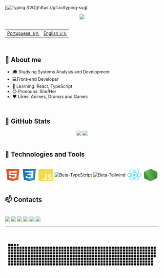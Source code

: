 [![Typing SVG](https://readme-typing-svg.herokuapp.com/?color=c77dff&size=21&center=true&vCenter=true&width=1000&lines=Hii+My+Name+is+Roberta+Fontes;Welcome+To+My+Github!)](https://git.io/typing-svg)

<div align=center>
<img height="170em" src="https://camo.githubusercontent.com/700c1e9358406971d2c5c39db87ec8e4a6d7142585744b2fa6dd280c1d6412a6/68747470733a2f2f692e70696e696d672e636f6d2f6f726967696e616c732f34352f30392f39352f34353039393563343039653434636664353564323933373537616237623463612e676966">
</div>

<br>

<div>    
<table>
    <td><a align="left" alt="en" align="right" title="traduzir readme para português" href="https://github.com/betafontes/betafontes/blob/main/README.md" target="_blank">Portuguese 🇧🇷</a></td>
    <td><a align="left" alt="pt-br" align="right" title="translate readme to english" href="https://github.com/betafontes/betafontes/blob/main/README-en.md" target="_blank">English 🇺🇸</a></td>
</table>
</div>

<br>

## 💜 About me

- 🎓 Studying Systems Analysis and Development
- 💻Front-end Developer
- 🚀 Learning: React, TypeScript
- 😊 Pronouns: She/Her
- ❤️ Likes: Animes, Dramas and Games

 <br>
  
  ## 💫 GitHub Stats
  
  <div align="center">  
     <img height="170em" src="https://github-readme-streak-stats.herokuapp.com/?user=betafontes&theme=dracula_border=true&theme=dracula" /> 
     <img height="170em" src="https://github-readme-stats.vercel.app/api/top-langs/?username=betafontes&theme=dracula&show_icons=true&hide_border=false&layout=compact"/>
  </div>

  <br>

  ## 🚀 Technologies and Tools

 <div style="display: inline_block"><br>
    <img align="center" alt="Beta-HTML" height="40" width="50" src="https://raw.githubusercontent.com/devicons/devicon/master/icons/html5/html5-original.svg">
    <img align="center" alt="Beta-CSS" height="40" width="50" src="https://raw.githubusercontent.com/devicons/devicon/master/icons/css3/css3-original.svg">
    <img align="center" alt="Beta-Js" height="40" width="50" src="https://raw.githubusercontent.com/devicons/devicon/master/icons/javascript/javascript-plain.svg">
    <img align="center" alt="Beta-TypeScript" height="40" width="50" src="https://cdn.jsdelivr.net/gh/devicons/devicon/icons/typescript/typescript-plain.svg">
    <img align="center" alt="Beta-Tailwind" height="40" width="50" src="https://cdn.jsdelivr.net/gh/devicons/devicon@latest/icons/tailwindcss/tailwindcss-original.svg" />      
    <img align="center" alt="Beta-React" height="40" width="50" src="https://raw.githubusercontent.com/devicons/devicon/c5378d6c2510ffa0b3e4475af95618a8048d6cf1/icons/react/react-original.svg">
    <img align="center" alt="Beta-NodeJs" height="40" width="50" src="https://raw.githubusercontent.com/devicons/devicon/d00d0969292a6569d45b06d3f350f463a0107b0d/icons/nodejs/nodejs-original.svg">
 </div>
 
 <br>

 ## 📫 Contacts

 <br>
 
 <div> 
   <a href="https://codepen.io/betafontes" target="_blank"><img src="https://img.shields.io/badge/-codepen-%FF7F3F?style=for-the-badge&logo=codepen&logoColor=white" target="_blank"></a>
   <a href="https://www.instagram.com/kiemora20/" target="_blank"><img src="https://img.shields.io/badge/-Instagram-%23E4405F?style=for-the-badge&logo=instagram&logoColor=white" target="_blank"></a>
   <a href="https://discord.gg/kiemora#1098" target="_blank"><img src="https://img.shields.io/badge/Discord-7289DA?style=for-the-badge&logo=discord&logoColor=white" target="_blank"></a> 
   <a href ="mailto:robertafontesds@gmail.com"><img src="https://img.shields.io/badge/-Gmail-%23333?style=for-the-badge&logo=gmail&logoColor=white" target="_blank"></a>
   <a href="https://www.linkedin.com/in/roberta-fontes-3a6256207"  target="_blank"><img src="https://img.shields.io/badge/-LinkedIn-%230077B5?style=for-the-badge&logo=linkedin&logoColor=white" target="_blank"> </a> 
   <a href="https://robertafontes.netlify.app/" target="_blank"><img src="https://img.shields.io/badge/-Portfolio-%23E4405F?style=for-the-badge&logo=portfolio&logoColor=white" target="_blank"></a>

<hr>

 <br>

   ![Snake animation](https://github.com/betafontes/betafontes/blob/output/github-contribution-grid-snake.svg)
</div>



 
